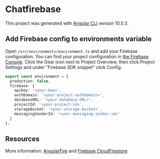 # Chatfirebase

This project was generated with [Angular CLI](https://github.com/angular/angular-cli) version 10.0.3.

## Add Firebase config to environments variable

Open `/src/environments/environment.ts` and add your Firebase configuration. You can find your project configuration in [the Firebase Console](https://console.firebase.google.com). Click the Gear icon next to Project Overview, then click Project Settings and under "Firebase SDK snippet" click Config.

```ts
export const environment = {
  production: false,
  firebase: {
    apiKey: '<your-key>',
    authDomain: '<your-project-authdomain>',
    databaseURL: '<your-database-URL>',
    projectId: '<your-project-id>',
    storageBucket: '<your-storage-bucket>',
    messagingSenderId: '<your-messaging-sender-id>'
  }
};
```


## Resources

More information: [AngularFire](https://github.com/angular/angularfire) and [Firebase CloudFirestore](https://firebase.google.com/docs/firestore)
